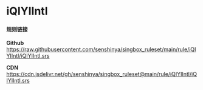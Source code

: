 # iQIYIIntl

#### 规则链接

**Github**
https://raw.githubusercontent.com/senshinya/singbox_ruleset/main/rule/iQIYIIntl/iQIYIIntl.srs

**CDN**
https://cdn.jsdelivr.net/gh/senshinya/singbox_ruleset@main/rule/iQIYIIntl/iQIYIIntl.srs